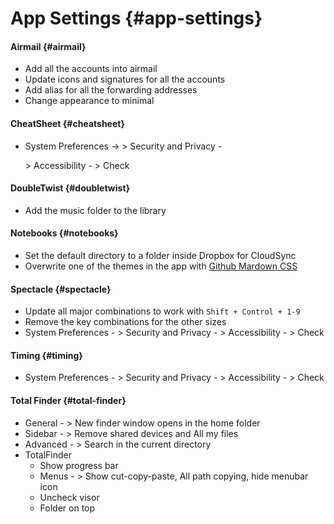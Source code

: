 # App Settings {#app-settings}

#### Airmail {#airmail}

* Add all the accounts into airmail
* Update icons and signatures for all the accounts
* Add alias for all the forwarding addresses
* Change appearance to minimal

#### CheatSheet {#cheatsheet}

* System Preferences -&gt;
  &gt;
   Security and Privacy -

  &gt;
   Accessibility -
  &gt;
   Check

#### DoubleTwist {#doubletwist}

* Add the music folder to the library

#### Notebooks {#notebooks}

* Set the default directory to a folder inside Dropbox for CloudSync
* Overwrite one of the themes in the app with
  [Github Mardown CSS](https://gist.github.com/andyferra/2554919)

#### Spectacle {#spectacle}

* Update all major combinations to work with
  `Shift + Control + 1-9`
* Remove the key combinations for the other sizes
* System Preferences -
  &gt;
   Security and Privacy -
  &gt;
   Accessibility -
  &gt;
   Check

#### Timing {#timing}

* System Preferences -
  &gt;
   Security and Privacy -
  &gt;
   Accessibility -
  &gt;
   Check

#### Total Finder {#total-finder}

* General -
  &gt;
   New finder window opens in the home folder
* Sidebar -
  &gt;
   Remove shared devices and All my files
* Advanced -
  &gt;
   Search in the current directory
* TotalFinder
  * Show progress bar
  * Menus -
    &gt;
     Show cut-copy-paste, All path copying, hide menubar icon
  * Uncheck visor
  * Folder on top



